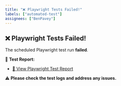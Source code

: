 ```yaml
---
title: "❌ Playwright Tests Failed!"
labels: ["automated-test"]
assignees: ["BenPavey"]
---
```

## ❌ Playwright Tests Failed!

The scheduled Playwright test run **failed**.

📎 **Test Report:**
- [📄 View Playwright Test Report](https://BenPavey.github.io/benpavey-portfolio-tests/reports/index.html)

⚠️ **Please check the test logs and address any issues.**
